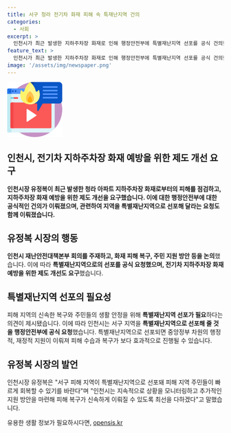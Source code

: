 ```yaml
---
title: 서구 청라 전기차 화재 피해 속 특재난지역 건의
categories:
  - 사회
excerpt: >
  인천시가 최근 발생한 지하주차장 화재로 인해 행정안전부에 특별재난지역 선포를 공식 건의했다. 유정복 시장은 화재 피해 복구와 주민 지원을 위해 노력할 것을 강조하며, 전기차 지하주차장 화재 예방을 위한 제도 개선도 요구했다. 특별재난지역 선포는 중앙정부의 지원을 받아 피해 복구가 보다 효과적으로 진행될 수 있다. 유정복 인천시장은 특별재난지역 선포로 인해 피해 지역 주민들이 빠르게 회복할 수 있기를 바라며 최선을 다하겠다고 말했다.
feature_text: >
  인천시가 최근 발생한 지하주차장 화재로 인해 행정안전부에 특별재난지역 선포를 공식 건의했다. 유정복 시장은 화재 피해 복구와 주민 지원을 위해 노력할 것을 강조하며, 전기차 지하주차장 화재 예방을 위한 제도 개선도 요구했다. 특별재난지역 선포는 중앙정부의 지원을 받아 피해 복구가 보다 효과적으로 진행될 수 있다. 유정복 인천시장은 특별재난지역 선포로 인해 피해 지역 주민들이 빠르게 회복할 수 있기를 바라며 최선을 다하겠다고 말했다.
image: '/assets/img/newspaper.png'
---
```


<p><img src="/assets/img/news.png" alt="rentncar 속보" /></p>

<h2>인천시, 전기차 지하주차장 화재 예방을 위한 제도 개선 요구</h2>

<p data-ke-size="size16"><b>인천시장 유정복이 최근 발생한 청라 아파트 지하주차장 화재로부터의 피해를 점검하고, 지하주차장 화재 예방을 위한 제도 개선을 요구했습니다. 이에 대한 행정안전부에 대한 공식적인 건의가 이뤄졌으며, 관련하여 지역을 특별재난지역으로 선포해 달라는 요청도 함께 이뤄졌습니다.</b></p>

<h2>유정복 시장의 행동</h2>

<p data-ke-size="size16"><b>인천시 재난안전대책본부 회의를 주재하고, 화재 피해 복구, 주민 지원 방안 등을 논의</b>했습니다. 이에 따라 <b>특별재난지역으로의 선포를 공식 요청했으며, 전기차 지하주차장 화재 예방을 위한 제도 개선도 요구</b>했습니다.</p>

<h2>특별재난지역 선포의 필요성</h2>

<p data-ke-size="size16">피해 지역의 신속한 복구와 주민들의 생활 안정을 위해 <b>특별재난지역 선포가 필요</b>하다는 의견이 제시됐습니다. 이에 따라 인천시는 서구 지역을 <b>특별재난지역으로 선포해 줄 것을 행정안전부에 공식 요청</b>했습니다. 특별재난지역으로 선포되면 중앙정부 차원의 행정적, 재정적 지원이 이뤄져 피해 수습과 복구가 보다 효과적으로 진행될 수 있습니다.</p>

<h2>유정복 시장의 발언</h2>

<p data-ke-size="size16">인천시장 유정복은 "서구 피해 지역이 특별재난지역으로 선포돼 피해 지역 주민들이 빠르게 회복할 수 있기를 바란다"며 "인천시는 지속적으로 상황을 모니터링하고 추가적인 지원 방안을 마련해 피해 복구가 신속하게 이뤄질 수 있도록 최선을 다하겠다"고 말했습니다.</p>
유용한 생활 정보가 필요하시다면, <a href="https://opensis.kr" rel="dofollow">opensis.kr</a>


